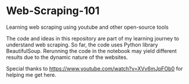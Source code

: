 # Web-Scraping-101
Learning web scraping using youtube and other open-source tools

The code and ideas in this repository are part of my learning journey to understand web scraping. So far, the code uses Python library BeautifulSoup. 
Rerunning the code in the notebook may yield different results due to the dynamic nature of the websites. 

Special thanks to https://www.youtube.com/watch?v=XVv6mJpFOb0 for helping me get here.
